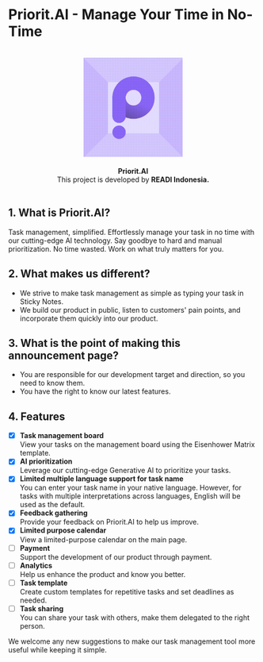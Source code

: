 # Priorit.AI - Manage Your Time in No-Time
<br/>
<div align="center">
  <img src="./logo-animated.gif" height="200px" width="200px">
</div>
<br/>
<div align="center">
  <b> Priorit.AI </b>
</div>
<div align="center">
  This project is developed by <b>READI Indonesia.</b> 
</div>
<br/>

## 1. What is Priorit.AI?
Task management, simplified. Effortlessly manage your task in no time with our cutting-edge AI technology. Say goodbye to hard and manual prioritization. No time wasted. Work on what truly matters for you.

## 2. What makes us different?
- We strive to make task management as simple as typing your task in Sticky Notes.
- We build our product in public, listen to customers' pain points, and incorporate them quickly into our product.

## 3. What is the point of making this announcement page?
- You are responsible for our development target and direction, so you need to know them.
- You have the right to know our latest features.

## 4. Features
- [x] <b>Task management board</b> <br/>
View your tasks on the management board using the Eisenhower Matrix template.
- [x] <b>AI prioritization</b> <br/>
Leverage our cutting-edge Generative AI to prioritize your tasks.
- [x] <b>Limited multiple language support for task name</b> <br/>
You can enter your task name in your native language. However, for tasks with multiple interpretations across languages, English will be used as the default.
- [x] <b>Feedback gathering</b> <br/>
Provide your feedback on Priorit.AI to help us improve.
- [x] <b>Limited purpose calendar</b> <br/>
View a limited-purpose calendar on the main page.
- [ ] <b>Payment</b> <br/>
Support the development of our product through payment.
- [ ] <b>Analytics</b> <br/>
Help us enhance the product and know you better.
- [ ] <b>Task template</b> <br/>
Create custom templates for repetitive tasks and set deadlines as needed.
- [ ] <b>Task sharing</b> <br/>
You can share your task with others, make them delegated to the right person.

We welcome any new suggestions to make our task management tool more useful while keeping it simple.
